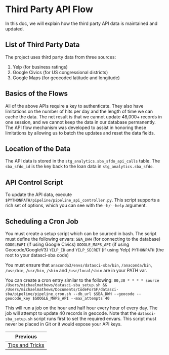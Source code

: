 # Third Party API Flow
In this doc, we will explain how the third party API data is maintained and updated.

## List of Third Party Data
The project uses third party data from three sources:
1. Yelp (for business ratings)
2. Google Civics (for US congressional districts)
3. Google Maps (for geocoded latitude and longitude)

## Basics of the Flows
All of the above APIs require a key to authenticate. They also have limitations on the number of hits per day and the length of time we can cache the data. The net result is that we cannot update 48,000+ records in one session, and we cannot keep the data in our database permanently. The API flow mechanism was developed to assist in honoring these limitations by allowing us to batch the updates and reset the data fields.

## Location of the Data
The API data is stored in the `stg_analytics.sba_sfdo_api_calls` table. The `sba_sfdo_id` is the key back to the loan data in `stg_analytics.sba_sfdo`.

## API Control Script
To update the API data, execute `$PYTHONPATH/pipeline/pipeline_api_controller.py`. This script supports a rich set of options, which you can see with the `-h/--help` argument.

## Scheduling a Cron Job
You must create a setup script which can be sourced in bash. The script must define the following envars:
`SBA_DWH` (for connecting to the database)
`GOOGLEAPI` (if using Google Civics)
`GOOGLE_MAPS_API` (if using Geocode/GoogleV3)
`YELP_ID` and `YELP_SECRET` (if using Yelp)
`PYTHONPATH` (the root to your datasci-sba code)

You must ensure that `anaconda3/envs/datasci-sba/bin`, `/anaconda/bin`, `/usr/bin`, `/usr/bin`, `/sbin` and `/usr/local/sbin` are in your PATH var.

You can create a cron entry similar to the following:
`00,30 * * * * source /Users/michaelmathews/datasci-sba_setup.sh && /Users/michaelmathews/Documents/CodeForSF/datasci-sba/pipeline/pipeline_cron.sh --db_url $SBA_DWH --geocode --geocode_key $GOOGLE_MAPS_API --max_attempts 40`

This will run a job on the hour and half hour every hour of every day. The job will attempt to update 40 records in geocode. Note that the `datasci-sba_setup.sh` script runs first to set the required envars. This script must never be placed in Git or it would expose your API keys.

| Previous |
|:---------:|
| [Tips and Tricks](./03_tips_and_tricks.md) |



